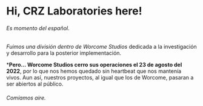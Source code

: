 # Hi, CRZ Laboratories here!  
###### *Es momento del español.* 

*Fuimos una división dentro de Worcome Studios* dedicada a la investigación y desarrollo para la posterior implementación.

***Pero... Worcome Studios cerro sus operaciones el 23 de agosto del 2022**, por lo que nos hemos quedado sin heartbeat que nos mantenía vivos. Aun así, nuestros proyectos, al igual que los de Worcome, pasaran a ser abiertos al público.

###### *Comíamos aire.*
